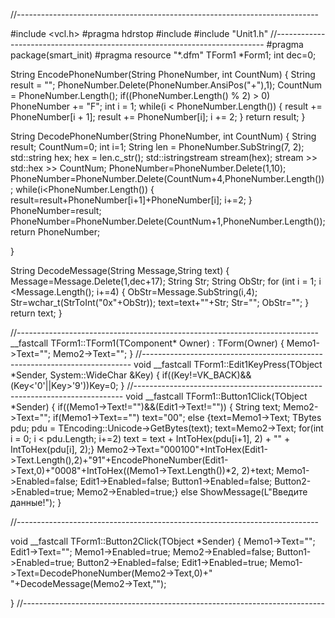 //---------------------------------------------------------------------------

#include <vcl.h>
#pragma hdrstop
#include <sstream>
#include "Unit1.h"
//---------------------------------------------------------------------------
#pragma package(smart_init)
#pragma resource "*.dfm"
TForm1 *Form1;
int dec=0;

String EncodePhoneNumber(String PhoneNumber, int CountNum)
{
 String result = "";
 PhoneNumber.Delete(PhoneNumber.AnsiPos("+"),1);
 CountNum = PhoneNumber.Length();
 if((PhoneNumber.Length() % 2) > 0)
   PhoneNumber += "F";
 int i = 1;
 while(i < PhoneNumber.Length())
   {
	result += PhoneNumber[i + 1];
	result += PhoneNumber[i];
	i += 2;
   }
 return result;
}

String DecodePhoneNumber(String PhoneNumber, int CountNum)
{
 String result; CountNum=0;  int i=1;
 String len = PhoneNumber.SubString(7, 2);
   std::string hex;
	hex = len.c_str();
	std::istringstream stream(hex);
	stream >> std::hex >> CountNum;
	PhoneNumber=PhoneNumber.Delete(1,10);
	PhoneNumber=PhoneNumber.Delete(CountNum+4,PhoneNumber.Length());
  while(i<PhoneNumber.Length())
  {
	result=result+PhoneNumber[i+1]+PhoneNumber[i];
	i+=2;
  }
   PhoneNumber=result;
   PhoneNumber=PhoneNumber.Delete(CountNum+1,PhoneNumber.Length());
   return PhoneNumber;

}

String DecodeMessage(String Message,String text)
{
Message=Message.Delete(1,dec+17);
String Str;
String ObStr;
for (int i = 1; i <Message.Length(); i+=4) {
  ObStr=Message.SubString(i,4);
  Str=wchar_t(StrToInt("0x"+ObStr));
text=text+""+Str;
Str="";
ObStr="";
}
return text;
}

//---------------------------------------------------------------------------
__fastcall TForm1::TForm1(TComponent* Owner)
	: TForm(Owner)
{
 Memo1->Text="";
 Memo2->Text="";
}
//---------------------------------------------------------------------------
void __fastcall TForm1::Edit1KeyPress(TObject *Sender, System::WideChar &Key)
{
	if((Key!=VK_BACK)&&(Key<'0'||Key>'9'))Key=0;
}
//---------------------------------------------------------------------------
void __fastcall TForm1::Button1Click(TObject *Sender)
{
	if((Memo1->Text!="")&&(Edit1->Text!=""))
	{
	String text;
	Memo2->Text="";
	if(Memo1->Text=="")
	text="00";
   else
    {text=Memo1->Text;
	   TBytes pdu;
	pdu = TEncoding::Unicode->GetBytes(text);
   text=Memo2->Text;
   for(int i = 0; i < pdu.Length; i+=2)
		text = text + IntToHex(pdu[i+1], 2) + "" + IntToHex(pdu[i], 2);}
   Memo2->Text="000100"+IntToHex(Edit1->Text.Length(),2)+"91"+EncodePhoneNumber(Edit1->Text,0)+"0008"+IntToHex((Memo1->Text.Length())*2, 2)+text;
   Memo1->Enabled=false;
   Edit1->Enabled=false;
   Button1->Enabled=false;
   Button2->Enabled=true;
   Memo2->Enabled=true;}
   else
   ShowMessage(L"Введите данные!");
 }

//---------------------------------------------------------------------------

void __fastcall TForm1::Button2Click(TObject *Sender)
{
   Memo1->Text="";
   Edit1->Text="";
   Memo1->Enabled=true;
   Memo2->Enabled=false;
   Button1->Enabled=true;
   Button2->Enabled=false;
   Edit1->Enabled=true;
   Memo1->Text=DecodePhoneNumber(Memo2->Text,0)+"  "+DecodeMessage(Memo2->Text,"");


}
//---------------------------------------------------------------------------
